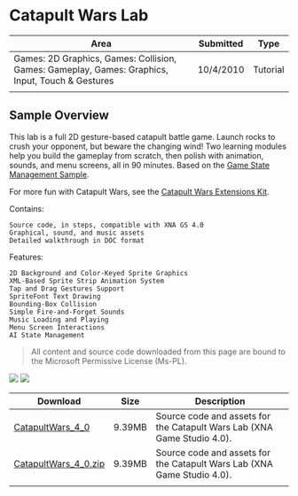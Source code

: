 # Catapult Wars Lab

|Area|Submitted|Type|
|-|-|-|
Games: 2D Graphics, Games: Collision, Games: Gameplay, Games: Graphics, Input, Touch & Gestures|10/4/2010|Tutorial
||||

## Sample Overview

This lab is a full 2D gesture-based catapult battle game. Launch rocks to crush your opponent, but beware the changing wind! Two learning modules help you build the gameplay from scratch, then polish with animation, sounds, and menu screens, all in 90 minutes. Based on the [Game State Management Sample](Game-State-Management-(Mango,-C%23VB)).

For more fun with Catapult Wars, see the [Catapult Wars Extensions Kit](Catapult-Wars-Extensions-Kit).

Contains:

    Source code, in steps, compatible with XNA GS 4.0
    Graphical, sound, and music assets
    Detailed walkthrough in DOC format

Features:

    2D Background and Color-Keyed Sprite Graphics
    XML-Based Sprite Strip Animation System
    Tap and Drag Gestures Support
    SpriteFont Text Drawing
    Bounding-Box Collision
    Simple Fire-and-Forget Sounds
    Music Loading and Playing
    Menu Screen Interactions
    AI State Management

> All content and source code downloaded from this page are bound to the Microsoft Permissive License (Ms-PL).

![](https://github.com/simondarksidej/XNAGameStudio/blob/archive/Images/catapultwars2.png?raw=true)
![](https://github.com/simondarksidej/XNAGameStudio/blob/archive/Images/catapultwars2.png?raw=true)

Download | Size | Description
---|---|---|
[CatapultWars_4_0](https://github.com/simondarksidej/XNAGameStudio/tree/archive/Samples/CatapultWars_4_0) | 9.39MB | Source code and assets for the Catapult Wars Lab (XNA Game Studio 4.0).
[CatapultWars_4_0.zip](https://github.com/simondarksidej/XNAGameStudioZips/raw/zips/CatapultWars_4_0.zip) | 9.39MB | Source code and assets for the Catapult Wars Lab (XNA Game Studio 4.0).
||||
